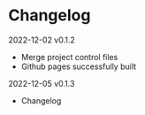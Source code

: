 # Changelog

2022-12-02 v0.1.2
- Merge project control files
- Github pages successfully built

2022-12-05 v0.1.3
- Changelog
